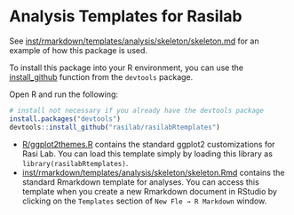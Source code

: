 # Analysis Templates for Rasilab

See [inst/rmarkdown/templates/analysis/skeleton/skeleton.md](inst/rmarkdown/templates/analysis/skeleton/skeleton.md) for an example of how this package is used.

To install this package into your R environment, you can use the [install_github](https://www.rdocumentation.org/packages/devtools/versions/1.13.3/topics/install_github) function from the `devtools` package.

Open R and run the following:
```R
# install not necessary if you already have the devtools package
install.packages("devtools")
devtools::install_github("rasilab/rasilabRtemplates")
```

- [R/ggplot2themes.R](R/ggplot2themes.R) contains the standard ggplot2 customizations for Rasi Lab. You can load this template simply by loading this library as `library(rasilabRtemplates)`.
- [inst/rmarkdown/templates/analysis/skeleton/skeleton.Rmd](inst/rmarkdown/templates/analysis/skeleton/skeleton.Rmd) contains the standard Rmarkdown template for analyses. You can access this template when you create a new Rmarkdown document in RStudio by clicking on the `Templates` section of `New Fle → R Markdown` window.



